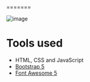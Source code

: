 
=======

![image]([https://github.com/Sherrinford16/fcc_resume/blob/master/resume.gif](https://github.com/Sherrinford16/fcc_resume/blob/master/images/resume.gif?raw=true))



# Tools used #
* HTML, CSS and JavaScript
* [Bootstrap 5](https://getbootstrap.com/docs/5.0/getting-started/introduction/)
* [Font Awesome 5](https://fontawesome.com/)

 
